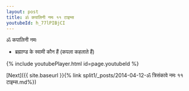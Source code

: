 ```yaml
---
layout: post
title: ॐ कपालिनी नमः ११ टाइम्स
youtubeId: h_77lPIBjCI
---
```

 
 
 ॐ कपालिनी नमः  
 
 -  ब्रह्माण्ड के स्वामी कौन हैं (कपला कहलाते हैं) 
 
  
 
  
 
 
 
 
 
 


{% include youtubePlayer.html id=page.youtubeId %}
 
[Next]({{ site.baseurl }}{% link  split1/_posts/2014-04-12-ॐ त्रिसंकावे नमः ११ टाइम्स.md%})
 
